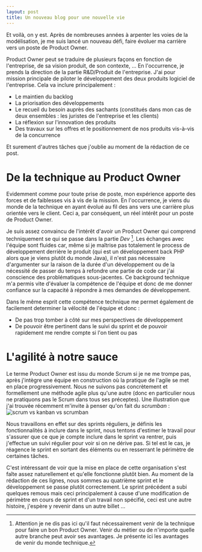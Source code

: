 ```yaml
---
layout: post
title: Un nouveau blog pour une nouvelle vie
---
```


Et voilà, on y est. Après de nombreuses années à arpenter les voies de la modélisation, je me suis lancé un nouveau défi, faire évoluer ma carrière vers un poste de Product Owner.

Product Owner peut se traduire de plusieurs façons en fonction de l'entreprise, de sa vision produit, de son contexte, ... En l'occurrence, je prends la direction de la partie R&D/Produit de l'entreprise. J'ai pour mission principale de piloter le développement des deux produits logiciel de l'entreprise. Cela va inclure principalement :
* Le maintien du backlog
* La priorisation des développements
* Le recueil du besoin auprès des sachants (constitués dans mon cas de deux ensembles : les juristes de l'entreprise et les clients)
* La réflexion sur l'innovation des produits
* Des travaux sur les offres et le positionnement de nos produits vis-à-vis de la concurrence

Et surement d'autres tâches que j'oublie au moment de la rédaction de ce post.

# De la technique au Product Owner

Evidemment comme pour toute prise de poste, mon expérience apporte des forces et de faiblesses vis à vis de la mission. En l'occurrence, je viens du monde de la technique en ayant évolué au fil des ans vers une carrière plus orientée vers le client. Ceci a, par conséquent, un réel intérêt pour un poste de Product Owner.

Je suis assez convaincu de l'intérêt d'avoir un Product Owner qui comprend techniquement se qui se passe dans la partie <em>Dev</em> [^fn-technique_metier]. Les échanges avec l'équipe sont fluides car, même si je maîtrise pas totalement le process de développement derrière le produit (qui est un développement back PHP alors que je viens plutôt du monde Java), il n'est pas nécessaire d'argumenter sur la raison de la durée d'un développement ou de la nécessité de passer du temps à refondre une partie de code car j'ai conscience des problématiques sous-jacentes. Ce background technique m'a permis vite d'évaluer la compétence de l'équipe et donc de me donner confiance sur la capacité à répondre à mes demandes de développement.

Dans le même esprit cette compétence technique me permet également de facilement determiner la vélocité de l'équipe et donc :
* De pas trop tomber à côté sur mes perspectives de développement
* De pouvoir être pertinent dans le suivi du sprint et de pouvoir rapidement me rendre compte si l'on tient ou pas

# L'agilité à notre sauce

Le terme Product Owner est issu du monde Scrum si je ne me trompe pas, après j'intègre une équipe en construction où la pratique de l'agile se met en place progressivement. Nous ne suivons pas concrètement et formellement une méthode agile plus qu'une autre (donc en particulier nous ne pratiquons pas le Scrum dans tous ses préceptes). Une illustration que j'ai trouvée récemment m'invite à penser qu'on fait du *scrumban* :
![scrum vs kanban vs scrumban](https://pbs.twimg.com/media/DQbmr6WUIAA5PCW.jpg:large "scrum vs kanban vs scrumban")

Nous travaillons en effet sur des sprints réguliers, je définis les fonctionnalités à inclure dans le sprint, nous tentons d'estimer le travail pour s'assurer que ce que je compte inclure dans le sprint va rentrer, puis j'effectue un suivi régulier pour voir si on ne dérive pas. Si tel est le cas, je réagence le sprint en sortant des éléments ou en resserrant le périmètre de certaines tâches.

C'est intéressant de voir que la mise en place de cette organisation s'est faîte assez naturellement et qu'elle fonctionne plutôt bien. Au moment de la rédaction de ces lignes, nous sommes au quatrième sprint et le développement se passe plutôt correctement. Le sprint précédent a subi quelques remous mais ceci principalement à cause d'une modification de périmètre en cours de sprint et d'un travail non spécifié, ceci est une autre histoire, j'espère y revenir dans un autre billet ...

[^fn-technique_metier]: Attention je ne dis pas ici qu'il faut nécessairement venir de la technique pour faire un bon Product Owner. Venir du métier ou de n'importe quelle autre branche peut avoir ses avantages. Je présente ici les avantages de venir du monde technique.
